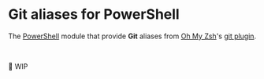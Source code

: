 # Git aliases for PowerShell

The [PowerShell](https://github.com/PowerShell/PowerShell) module that provide **Git** aliases from [Oh My Zsh](https://github.com/robbyrussell/oh-my-zsh)'s [git plugin](https://github.com/robbyrussell/oh-my-zsh/wiki/Plugin:git).

<br>

🚧 WIP
